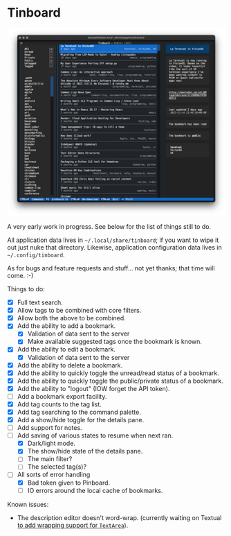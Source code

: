 # Tinboard

![Tinboard](https://raw.githubusercontent.com/davep/tinboard/main/tinboard.png)

A very early work in progress. See below for the list of things still to do.

All application data lives in `~/.local/share/tinboard`; if you want to wipe
it out just nuke that directory. Likewise, application configuration data
lives in `~/.config/tinboard`.

As for bugs and feature requests and stuff... not yet thanks; that time will
come. :-)

Things to do:

- [X] Full text search.
- [X] Allow tags to be combined with core filters.
- [X] Allow both the above to be combined.
- [X] Add the ability to add a bookmark.
  - [X] Validation of data sent to the server
  - [X] Make available suggested tags once the bookmark is known.
- [X] Add the ability to edit a bookmark.
  - [X] Validation of data sent to the server
- [X] Add the ability to delete a bookmark.
- [X] Add the ability to quickly toggle the unread/read status of a
      bookmark.
- [X] Add the ability to quickly toggle the public/private status of a
      bookmark.
- [X] Add the ability to "logout" (IOW forget the API token).
- [ ] Add a bookmark export facility.
- [X] Add tag counts to the tag list.
- [X] Add tag searching to the command palette.
- [X] Add a show/hide toggle for the details pane.
- [ ] Add support for notes.
- [ ] Add saving of various states to resume when next ran.
  - [X] Dark/light mode.
  - [X] The show/hide state of the details pane.
  - [ ] The main filter?
  - [ ] The selected tag(s)?
- [ ] All sorts of error handling
  - [X] Bad token given to Pinboard.
  - [ ] IO errors around the local cache of bookmarks.

Known issues:

- The description editor doesn't word-wrap. (currently waiting on Textual
  [to add wrapping support for
  `TextArea`](https://github.com/Textualize/textual/pull/3711)).

[//]: # (README.md ends here)
